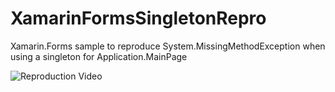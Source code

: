 # XamarinFormsSingletonRepro
Xamarin.Forms sample to reproduce System.MissingMethodException when using a singleton for Application.MainPage

![Reproduction Video](https://user-images.githubusercontent.com/13558917/56086567-4adc1080-5e0e-11e9-81ce-93714f175c76.gif)
